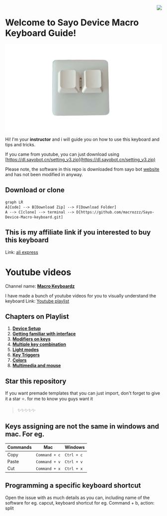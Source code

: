 
<img align="right" src = "https://api.visitorbadge.io/api/visitors?path=https%3A%2F%2Fgithub.com%2Fprgrmr-yn%2Fmacro-keyboards&countColor=%23dce775">

# Welcome to Sayo Device Macro Keyboard Guide!

<img align="center" src = "sayo.png">



Hi! I'm your **instructor**  and i will guide you on how to use this keyboard and tips and tricks.

If you came from youtube, you can just download using [https://dl.sayobot.cn/setting_v3.zip](https://dl.sayobot.cn/setting_v3.zip)

Please note, the software in this repo is downloaded from sayo bot [website](https://osu.sayobot.cn/download/) and has not been modified in anyway. 



## Download or clone

```mermaid
graph LR
A[Code] --> B[Download Zip] --> F[Download Folder]
A --> C[clone] --> terminal --> D[https://github.com/macrozzz/Sayo-Device-Macro-keyboard.git]

```
## This is my affiliate link if you interested to buy this keyboard

Link:  [ali express](https://s.click.aliexpress.com/e/_DE7c8gv)

# Youtube videos
Channel name: [**Macro Keyboardz**](https://www.youtube.com/@MacroKeyboardz)

I have made a bunch of youtube videos for you to visually understand the keyboard
Link:  [Youtube playlist](https://www.youtube.com/watch?v=Y-PFuFkAugc&list=PLYkiFc5F_qra9-jqyWB3uHS_9kTsK_j8U&pp=iAQB)

## Chapters on Playlist

1. [**Device Setup**](https://youtu.be/Y-PFuFkAugc)
2. [**Getting familiar with interface**](https://youtu.be/U6PEyPaTVLM)
3. [**Modifiers on keys**](https://youtu.be/c8MtxwHuZcQ)
4. [**Multiple key combination**](https://youtu.be/aexajiGBvGE)
5. [**Light modes**](https://youtu.be/GMQ6JtYa0eQ)
6. [**Key Triggers**](https://youtu.be/6cBuQiphJ7Q)
7. [**Colors**](https://youtu.be/sIADiOakyhs)
8. [**Multimedia and mouse**](https://youtu.be/lzwMZGozSa0)




## Star this repository

If you want premade templates that you can just import, don't forget to give it a star ⭐️. for me to know you guys want it

> ✨✨✨✨✨


## Keys assigning are not the same in windows and mac. For eg.



| Commands        |Mac                          |Windows                         |
|----------------|-------------------------------|-----------------------------|
| Copy			 | `Command + c`            	 |      `Ctrl + c`     		   |
|Paste           |`Command + v`           		 |`Ctrl + v`                   |
|Cut         	 |`Command + x`					 |`Ctrl + x`				   |


## Programming a specific keyboard shortcut

Open the issue with as much details as you can, including name of the software for eg. capcut, keyboard shortcut for eg. Command + b, action: split

